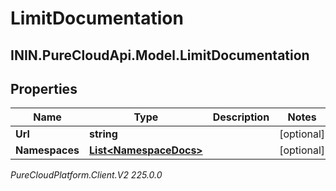 # LimitDocumentation

## ININ.PureCloudApi.Model.LimitDocumentation

## Properties

|Name | Type | Description | Notes|
|------------ | ------------- | ------------- | -------------|
| **Url** | **string** |  | [optional] |
| **Namespaces** | [**List&lt;NamespaceDocs&gt;**](NamespaceDocs) |  | [optional] |



_PureCloudPlatform.Client.V2 225.0.0_
